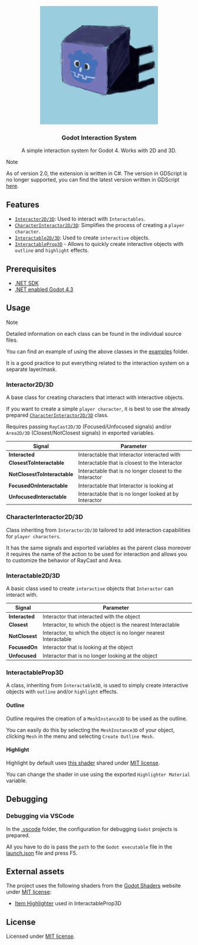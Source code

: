 <div align="center">
	<img src="./addons/interaction_system/assets/textures/icon.png" width="320px" />
	<h3>Godot Interaction System</h3>
	<p />
	<p>A simple interaction system for Godot 4. Works with 2D and 3D.</p>
</div>

> [!NOTE]
> As of version 2.0, the extension is written in C#.
> The version in GDScript is no longer supported, you can find the latest version written in GDScript [here](https://github.com/MASSHUU12/godot-interaction-system/tree/v1.5.0).

## Features

-   [`Interactor2D/3D`](#interactor2d3d): Used to interact with `Interactables`.
-   [`CharacterInteractor2D/3D`](#characterinteractor2d3d): Simplifies the process of creating a `player character`.
-   [`Interactable2D/3D`](#interactable2d3d): Used to create `interactive` objects.
-   [`InteractableProp3D`](#interactableprop3d) - Allows to quickly create interactive objects with `outline` and `highlight` effects.

## Prerequisites

-   [.NET SDK](https://dotnet.microsoft.com/download)
-   [.NET enabled Godot 4.3](https://godotengine.org/download)

## Usage

> [!NOTE]
> Detailed information on each class can be found in the individual source files.

You can find an example of using the above classes in the [examples](./examples) folder.

It is a good practice to put everything related to the interaction system on a separate layer/mask.

### Interactor2D/3D

A base class for creating characters that interact with interactive objects.

If you want to create a simple `player character`, it is best to use the already prepared [`CharacterInteractor2D/3D`](#characterinteractor2d3d) class.

Requires passing `RayCast2D/3D` (Focused/Unfocused signals) and/or `Area2D/3D` (Closest/NotClosest signals) in exported variables.

| Signal                       | Parameter                                                |
| ---------------------------- | -------------------------------------------------------- |
| **Interacted**               | Interactable that Interactor interacted with             |
| **ClosestToInteractable**    | Interactable that is closest to the Interactor           |
| **NotClosestToInteractable** | Interactable that is no longer closest to the Interactor |
| **FocusedOnInteractable**    | Interactable that Interactor is looking at               |
| **UnfocusedInteractable**    | Interactable that is no longer looked at by Interactor   |

### CharacterInteractor2D/3D

Class inheriting from `Interactor2D/3D` tailored to add interaction capabilities for `player characters`.

It has the same signals and exported variables as the parent class moreover it requires the name of the action to be used for interaction and allows you to customize the behavior of RayCast and Area.

### Interactable2D/3D

A basic class used to create `interactive` objects that `Interactor` can interact with.

| Signal         | Parameter                                                         |
| -------------- | ----------------------------------------------------------------- |
| **Interacted** | Interactor that interacted with the object                        |
| **Closest**    | Interactor, to which the object is the nearest Interactable       |
| **NotClosest** | Interactor, to which the object is no longer nearest Interactable |
| **FocusedOn**  | Interactor that is looking at the object                          |
| **Unfocused**  | Interactor that is no longer looking at the object                |

### InteractableProp3D

A class, inheriting from `Interactable3D`, is used to simply create interactive objects with `outline` and/or `highlight` effects.

#### Outline

Outline requires the creation of a `MeshInstance3D` to be used as the outline.

You can easily do this by selecting the `MeshInstance3D` of your object, clicking `Mesh` in the menu and selecting `Create Outline Mesh`.

#### Highlight

Highlight by default uses [this shader](https://godotshaders.com/shader/collectable-item-shining-highlight/) shared under [MIT license](https://opensource.org/licenses/MIT).

You can change the shader in use using the exported `Highlighter Material` variable.

## Debugging

### Debugging via VSCode

In the [.vscode](./.vscode) folder, the configuration for debugging `Godot` projects is prepared.

All you have to do is pass the `path` to the `Godot executable` file in the [launch.json](./.vscode/launch.json) file and press F5.

## External assets

The project uses the following shaders from the [Godot Shaders](https://godotshaders.com/shader/collectable-item-shining-highlight/) website under [MIT license](https://opensource.org/licenses/MIT):

-   [Item Highlighter](https://godotshaders.com/shader/collectable-item-shining-highlight/) used in InteractableProp3D

## License

Licensed under [MIT license](./LICENSE).
